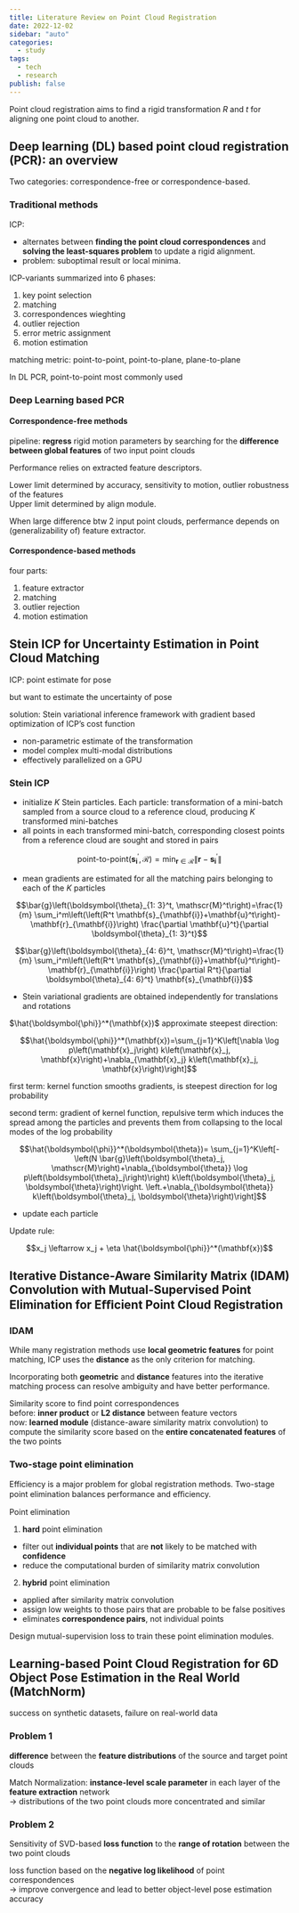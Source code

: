 ```yaml
---
title: Literature Review on Point Cloud Registration
date: 2022-12-02
sidebar: "auto"
categories:
  - study
tags:
  - tech
  - research
publish: false
---
```


Point cloud registration aims to find a rigid transformation $R$ and $t$ for aligning one point cloud to another.

## Deep learning (DL) based point cloud registration (PCR): an overview

Two categories: correspondence-free or correspondence-based.

### Traditional methods

ICP:

- alternates between **finding the point cloud correspondences** and **solving the least-squares problem** to update a rigid alignment.
- problem: suboptimal result or local minima.

ICP-variants summarized into 6 phases:

1. key point selection
2. matching
3. correspondences wieghting
4. outlier rejection
5. error metric assignment
6. motion estimation

matching metric: point-to-point, point-to-plane, plane-to-plane

In DL PCR, point-to-point most commonly used

### Deep Learning based PCR

#### Correspondence-free methods

pipeline: **regress** rigid motion parameters by searching for the **difference between global features** of two input point clouds

Performance relies on extracted feature descriptors.

Lower limit determined by accuracy, sensitivity to motion, outlier robustness of the features  
Upper limit determined by align module.

When large difference btw 2 input point clouds, perfermance depends on (generalizability of) feature extractor.

#### Correspondence-based methods

four parts:

1. feature extractor
2. matching
3. outlier rejection
4. motion estimation

## Stein ICP for Uncertainty Estimation in Point Cloud Matching

ICP: point estimate for pose

but want to estimate the uncertainty of pose

solution: Stein variational inference framework with gradient based optimization of ICP’s cost function

- non-parametric estimate of the transformation
- model complex multi-modal distributions
- effectively parallelized on a GPU

### Stein ICP

- initialize $K$ Stein particles. Each particle: transformation of a mini-batch sampled from a source cloud to a reference cloud, producing $K$ transformed mini-batches
- all points in each transformed mini-batch, corresponding closest points from a reference cloud are sought and stored in pairs

$$\text{point-to-point}\left(\mathbf{s}_{\mathbf{i}}^{\prime}, \mathscr{R}\right)=\min _{\mathbf{r} \in \mathscr{R}}\left\|\mathbf{r}-\mathbf{s}_{\mathbf{i}}^{\prime}\right\|$$

- mean gradients are estimated for all the matching pairs belonging to each of the $K$ particles

$$\bar{g}\left(\boldsymbol{\theta}_{1: 3}^t, \mathscr{M}^t\right)=\frac{1}{m} \sum_i^m\left(\left(R^t \mathbf{s}_{\mathbf{i}}+\mathbf{u}^t\right)-\mathbf{r}_{\mathbf{i}}\right) \frac{\partial \mathbf{u}^t}{\partial \boldsymbol{\theta}_{1: 3}^t}$$

$$\bar{g}\left(\boldsymbol{\theta}_{4: 6}^t, \mathscr{M}^t\right)=\frac{1}{m} \sum_i^m\left(\left(R^t \mathbf{s}_{\mathbf{i}}+\mathbf{u}^t\right)-\mathbf{r}_{\mathbf{i}}\right) \frac{\partial R^t}{\partial \boldsymbol{\theta}_{4: 6}^t} \mathbf{s}_{\mathbf{i}}$$

- Stein variational gradients are obtained independently for translations and rotations

$\hat{\boldsymbol{\phi}}^*(\mathbf{x})$ approximate steepest direction:

$$\hat{\boldsymbol{\phi}}^*(\mathbf{x})=\sum_{j=1}^K\left[\nabla \log p\left(\mathbf{x}_j\right) k\left(\mathbf{x}_j, \mathbf{x}\right)+\nabla_{\mathbf{x}_j} k\left(\mathbf{x}_j, \mathbf{x}\right)\right]$$

first term: kernel function smooths gradients, is steepest direction for log probability

second term: gradient of kernel function, repulsive term which induces the spread among the particles and prevents them from collapsing to the local modes of the log probability

$$\hat{\boldsymbol{\phi}}^*(\boldsymbol{\theta})= \sum_{j=1}^K\left[-\left(N \bar{g}\left(\boldsymbol{\theta}_j, \mathscr{M}\right)+\nabla_{\boldsymbol{\theta}} \log p\left(\boldsymbol{\theta}_j\right)\right) k\left(\boldsymbol{\theta}_j, \boldsymbol{\theta}\right)\right. \left.+\nabla_{\boldsymbol{\theta}} k\left(\boldsymbol{\theta}_j, \boldsymbol{\theta}\right)\right]$$

- update each particle

Update rule:

$$x_j \leftarrow x_j + \eta \hat{\boldsymbol{\phi}}^*(\mathbf{x})$$

## Iterative Distance-Aware Similarity Matrix (IDAM) Convolution with Mutual-Supervised Point Elimination for Eﬃcient Point Cloud Registration

### IDAM

While many registration methods use **local geometric features** for point matching, ICP uses the **distance** as the only criterion for matching.

Incorporating both **geometric** and **distance** features into the iterative matching process can resolve ambiguity and have better performance.

Similarity score to find point correspondences  
before: **inner product** or **L2 distance** between feature vectors  
now: **learned module** (distance-aware similarity matrix convolution) to compute the similarity score based on the **entire concatenated features** of the two points

### Two-stage point elimination

Efficiency is a major problem for global registration methods. Two-stage point elimination balances performance and eﬃciency.

Point elimination

1. **hard** point elimination

- filter out **individual points** that are **not** likely to be matched with **confidence**
- reduce the computational burden of similarity matrix convolution

2. **hybrid** point elimination

- applied after similarity matrix convolution
- assign low weights to those pairs that are probable to be false positives
- eliminates **correspondence pairs**, not individual points

Design mutual-supervision loss to train these point elimination modules.

## Learning-based Point Cloud Registration for 6D Object Pose Estimation in the Real World (MatchNorm)

success on synthetic datasets, failure on real-world data

### Problem 1

**difference** between the **feature distributions** of the source and target point clouds

Match Normalization: **instance-level scale parameter** in each layer of the **feature extraction** network  
$\rightarrow$ distributions of the two point clouds more concentrated and similar

### Problem 2

Sensitivity of SVD-based **loss function** to the **range of rotation** between the two point clouds

loss function based on the **negative log likelihood** of point correspondences  
$\rightarrow$ improve convergence and lead to better object-level pose estimation accuracy
